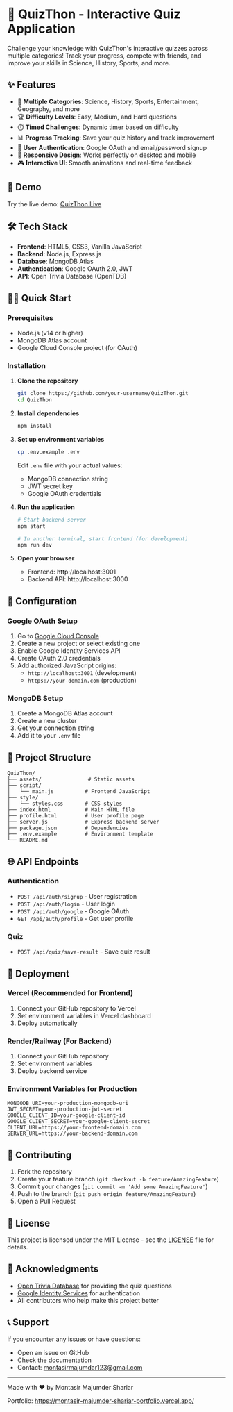 # 🧠 QuizThon - Interactive Quiz Application

Challenge your knowledge with QuizThon's interactive quizzes across multiple categories! Track your progress, compete with friends, and improve your skills in Science, History, Sports, and more.

## ✨ Features

- 🎯 **Multiple Categories**: Science, History, Sports, Entertainment, Geography, and more
- 🏆 **Difficulty Levels**: Easy, Medium, and Hard questions
- ⏱️ **Timed Challenges**: Dynamic timer based on difficulty
- 📊 **Progress Tracking**: Save your quiz history and track improvement
- 🔐 **User Authentication**: Google OAuth and email/password signup
- 📱 **Responsive Design**: Works perfectly on desktop and mobile
- 🎮 **Interactive UI**: Smooth animations and real-time feedback

## 🚀 Demo

Try the live demo: [QuizThon Live](https://your-deployment-url.com)

## 🛠️ Tech Stack

- **Frontend**: HTML5, CSS3, Vanilla JavaScript
- **Backend**: Node.js, Express.js
- **Database**: MongoDB Atlas
- **Authentication**: Google OAuth 2.0, JWT
- **API**: Open Trivia Database (OpenTDB)

## 🏃‍♂️ Quick Start

### Prerequisites
- Node.js (v14 or higher)
- MongoDB Atlas account
- Google Cloud Console project (for OAuth)

### Installation

1. **Clone the repository**
   ```bash
   git clone https://github.com/your-username/QuizThon.git
   cd QuizThon
   ```

2. **Install dependencies**
   ```bash
   npm install
   ```

3. **Set up environment variables**
   ```bash
   cp .env.example .env
   ```
   Edit `.env` file with your actual values:
   - MongoDB connection string
   - JWT secret key
   - Google OAuth credentials

4. **Run the application**
   ```bash
   # Start backend server
   npm start

   # In another terminal, start frontend (for development)
   npm run dev
   ```

5. **Open your browser**
   - Frontend: http://localhost:3001
   - Backend API: http://localhost:3000

## 🔧 Configuration

### Google OAuth Setup

1. Go to [Google Cloud Console](https://console.cloud.google.com/)
2. Create a new project or select existing one
3. Enable Google Identity Services API
4. Create OAuth 2.0 credentials
5. Add authorized JavaScript origins:
   - `http://localhost:3001` (development)
   - `https://your-domain.com` (production)

### MongoDB Setup

1. Create a MongoDB Atlas account
2. Create a new cluster
3. Get your connection string
4. Add it to your `.env` file

## 📂 Project Structure

```
QuizThon/
├── assets/               # Static assets
├── script/              
│   └── main.js          # Frontend JavaScript
├── style/
│   └── styles.css       # CSS styles
├── index.html           # Main HTML file
├── profile.html         # User profile page
├── server.js            # Express backend server
├── package.json         # Dependencies
├── .env.example         # Environment template
└── README.md
```

## 🌐 API Endpoints

### Authentication
- `POST /api/auth/signup` - User registration
- `POST /api/auth/login` - User login
- `POST /api/auth/google` - Google OAuth
- `GET /api/auth/profile` - Get user profile

### Quiz
- `POST /api/quiz/save-result` - Save quiz result

## 🚀 Deployment

### Vercel (Recommended for Frontend)
1. Connect your GitHub repository to Vercel
2. Set environment variables in Vercel dashboard
3. Deploy automatically

### Render/Railway (For Backend)
1. Connect your GitHub repository
2. Set environment variables
3. Deploy backend service

### Environment Variables for Production
```env
MONGODB_URI=your-production-mongodb-uri
JWT_SECRET=your-production-jwt-secret
GOOGLE_CLIENT_ID=your-google-client-id
GOOGLE_CLIENT_SECRET=your-google-client-secret
CLIENT_URL=https://your-frontend-domain.com
SERVER_URL=https://your-backend-domain.com
```

## 🤝 Contributing

1. Fork the repository
2. Create your feature branch (`git checkout -b feature/AmazingFeature`)
3. Commit your changes (`git commit -m 'Add some AmazingFeature'`)
4. Push to the branch (`git push origin feature/AmazingFeature`)
5. Open a Pull Request

## 📄 License

This project is licensed under the MIT License - see the [LICENSE](LICENSE) file for details.

## 🙏 Acknowledgments

- [Open Trivia Database](https://opentdb.com/) for providing the quiz questions
- [Google Identity Services](https://developers.google.com/identity) for authentication
- All contributors who help make this project better

## 📞 Support

If you encounter any issues or have questions:
- Open an issue on GitHub
- Check the documentation
- Contact: montasirmajumdar123@gmail.com

---

Made with ❤️ by Montasir Majumder Shariar

Portfolio: https://montasir-majumder-shariar-portfolio.vercel.app/
